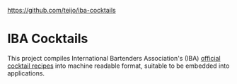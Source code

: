 https://github.com/teijo/iba-cocktails

# IBA Cocktails

This project compiles International Bartenders Association's (IBA) [official
cocktail recipes](http://iba-world.com/iba-cocktails/) into machine readable
format, suitable to be embedded into applications.
